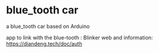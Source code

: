 # blue_tooth car
 a blue_tooth car based on Arduino

app to link with the blue-tooth :    Blinker
web and information: https://diandeng.tech/doc/auth